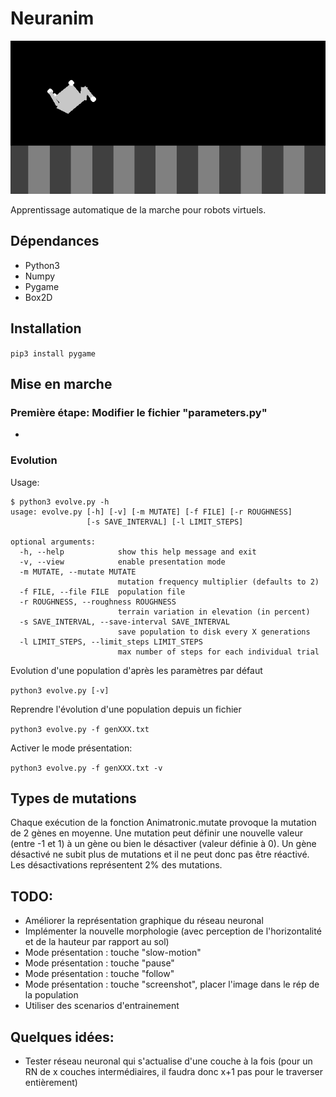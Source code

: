 # Neuranim
![preview](res/neuranim.gif)

Apprentissage automatique de la marche pour robots virtuels.

## Dépendances
 * Python3
 * Numpy
 * Pygame
 * Box2D

## Installation
`pip3 install pygame`

## Mise en marche
### Première étape: Modifier le fichier "parameters.py"
 * 

### Evolution
Usage:
```
$ python3 evolve.py -h
usage: evolve.py [-h] [-v] [-m MUTATE] [-f FILE] [-r ROUGHNESS]
                 [-s SAVE_INTERVAL] [-l LIMIT_STEPS]

optional arguments:
  -h, --help            show this help message and exit
  -v, --view            enable presentation mode
  -m MUTATE, --mutate MUTATE
                        mutation frequency multiplier (defaults to 2)
  -f FILE, --file FILE  population file
  -r ROUGHNESS, --roughness ROUGHNESS
                        terrain variation in elevation (in percent)
  -s SAVE_INTERVAL, --save-interval SAVE_INTERVAL
                        save population to disk every X generations
  -l LIMIT_STEPS, --limit_steps LIMIT_STEPS
                        max number of steps for each individual trial
```

Evolution d'une population d'après les paramètres par défaut

`python3 evolve.py [-v]`

Reprendre l'évolution d'une population depuis un fichier

`python3 evolve.py -f genXXX.txt`

Activer le mode présentation:

`python3 evolve.py -f genXXX.txt -v`

## Types de mutations
Chaque exécution de la fonction Animatronic.mutate provoque la mutation de 2 gènes en moyenne.
Une mutation peut définir une nouvelle valeur (entre -1 et 1) à un gène ou bien le désactiver (valeur définie à 0). Un gène désactivé ne subit plus de mutations et il ne peut donc pas être réactivé. Les désactivations représentent 2% des mutations.

## TODO:
 * Améliorer la représentation graphique du réseau neuronal
 * Implémenter la nouvelle morphologie (avec perception de l'horizontalité et de la hauteur par rapport au sol)
 * Mode présentation : touche "slow-motion"
 * Mode présentation : touche "pause"
 * Mode présentation : touche "follow"
 * Mode présentation : touche "screenshot", placer l'image dans le rép de la population
 * Utiliser des scenarios d'entrainement

## Quelques idées:
 * Tester réseau neuronal qui s'actualise d'une couche à la fois (pour un RN de x couches intermédiaires, il faudra donc x+1 pas pour le traverser entièrement)

